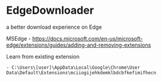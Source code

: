 # EdgeDownloader
a better download experience on Edge


MSEdge 
	- https://docs.microsoft.com/en-us/microsoft-edge/extensions/guides/adding-and-removing-extensions

Learn from existing extension

	- C:\Users\[user]\AppData\Local\Google\Chrome\User Data\Default\Extensions\mciiogijehkdemklbdcbfkefimifhecn